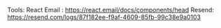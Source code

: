 Tools:
React Email : https://react.email/docs/components/head
Resend: https://resend.com/logs/87f182ee-f9af-4609-85fb-99c38e9a0103
